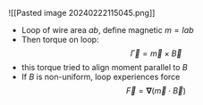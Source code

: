![[Pasted image 20240222115045.png]]
- Loop of wire area $ab$, define magnetic $m =Iab$
- Then torque on loop:
$$\vec{\Gamma}=\vec m \times \vec B$$
- this torque tried to align moment parallel to $B$
- If $B$ is non-uniform, loop experiences force
$$\vec F =\mathbf{\nabla}(\vec m \cdot \vec B)$$
